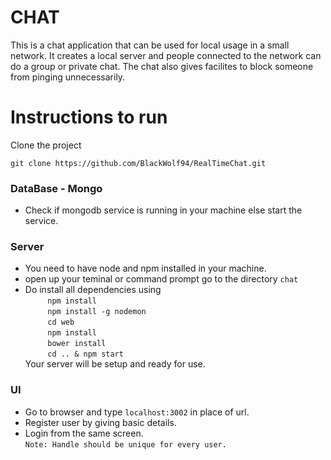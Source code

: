# CHAT
This is a chat application that can be used for local usage in a small network. It creates a local server and people connected to the network can do a group or private chat. The chat also gives facilites to block someone from pinging unnecessarily.

# Instructions to run
Clone the project
```
git clone https://github.com/BlackWolf94/RealTimeChat.git
```

### DataBase - Mongo
* Check if mongodb service is running in your machine else start the service.

### Server
* You need to have node and npm installed in your machine.
* open up your teminal or command prompt go to the directory `chat`
* Do install all dependencies using  
   &nbsp;&nbsp;&nbsp;&nbsp;&nbsp;&nbsp;&nbsp;&nbsp;&nbsp;`npm install`  
   &nbsp;&nbsp;&nbsp;&nbsp;&nbsp;&nbsp;&nbsp;&nbsp;&nbsp;`npm install -g nodemon`  
   &nbsp;&nbsp;&nbsp;&nbsp;&nbsp;&nbsp;&nbsp;&nbsp;&nbsp;`cd web`  
   &nbsp;&nbsp;&nbsp;&nbsp;&nbsp;&nbsp;&nbsp;&nbsp;&nbsp;`npm install`  
   &nbsp;&nbsp;&nbsp;&nbsp;&nbsp;&nbsp;&nbsp;&nbsp;&nbsp;`bower install`  
   &nbsp;&nbsp;&nbsp;&nbsp;&nbsp;&nbsp;&nbsp;&nbsp;&nbsp;`cd .. & npm start`  
Your server will be setup and ready for use.

### UI
* Go to browser and type `localhost:3002` in place of url.
* Register user by giving basic details.
* Login from the same screen.  
`Note: Handle should be unique for every user.`
